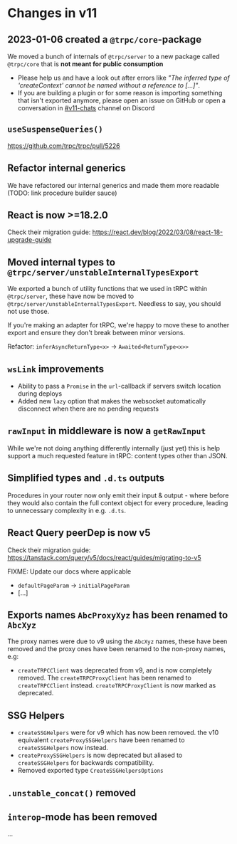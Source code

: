 # Changes in v11

## 2023-01-06 created a `@trpc/core`-package

We moved a bunch of internals of `@trpc/server` to a new package called `@trpc/core` that is **not meant for public consumption**

- Please help us and have a look out after errors like _"The inferred type of 'createContext' cannot be named without a reference to [...]"_.
- If you are building a plugin or for some reason is importing something that isn't exported anymore, please open an issue on GitHub or open a conversation in [#v11-chats](https://discord.com/channels/867764511159091230/1057652120473575505) channel on Discord

## `useSuspenseQueries()`

https://github.com/trpc/trpc/pull/5226

## Refactor internal generics

We have refactored our internal generics and made them more readable (TODO: link procedure builder sauce)

## React is now >=18.2.0

Check their migration guide: https://react.dev/blog/2022/03/08/react-18-upgrade-guide

## Moved internal types to `@trpc/server/unstableInternalTypesExport`

We exported a bunch of utility functions that we used in tRPC within `@trpc/server`, these have now be moved to `@trpc/server/unstableInternalTypesExport`. Needless to say, you should not use those.

If you're making an adapter for tRPC, we're happy to move these to another export and ensure they don't break between minor versions.

Refactor: `inferAsyncReturnType<x>` -> `Awaited<ReturnType<x>>`

## `wsLink` improvements

- Ability to pass a `Promise` in the `url`-callback if servers switch location during deploys
- Added new `lazy` option that makes the websocket automatically disconnect when there are no pending requests

## `rawInput` in middleware is now a `getRawInput`

While we're not doing anything differently internally (just yet) this is help support a much requested feature in tRPC: content types other than JSON.

## Simplified types and `.d.ts` outputs

Procedures in your router now only emit their input & output - where before they would also contain the full context object for every procedure, leading to unnecessary complexity in e.g. `.d.ts`.

## React Query peerDep is now v5

Check their migration guide: https://tanstack.com/query/v5/docs/react/guides/migrating-to-v5

FIXME: Update our docs where applicable

- `defaultPageParam` -> `initialPageParam`
- [...]

## Exports names `AbcProxyXyz` has been renamed to `AbcXyz`

The proxy names were due to v9 using the `AbcXyz` names, these have been removed and the proxy ones have been renamed to the non-proxy names, e.g:

- `createTRPCClient` was deprecated from v9, and is now completely removed. The `createTRPCProxyClient` has been renamed to `createTRPCClient` instead. `createTRPCProxyClient` is now marked as deprecated.

## SSG Helpers

- `createSSGHelpers` were for v9 which has now been removed. the v10 equivalent `createProxySSGHelpers` have been renamed to `createSSGHelpers` now instead.
- `createProxySSGHelpers` is now deprecated but aliased to `createSSGHelpers` for backwards compatibility.
- Removed exported type `CreateSSGHelpersOptions`

## `.unstable_concat()` removed

## `interop`-mode has been removed

...
